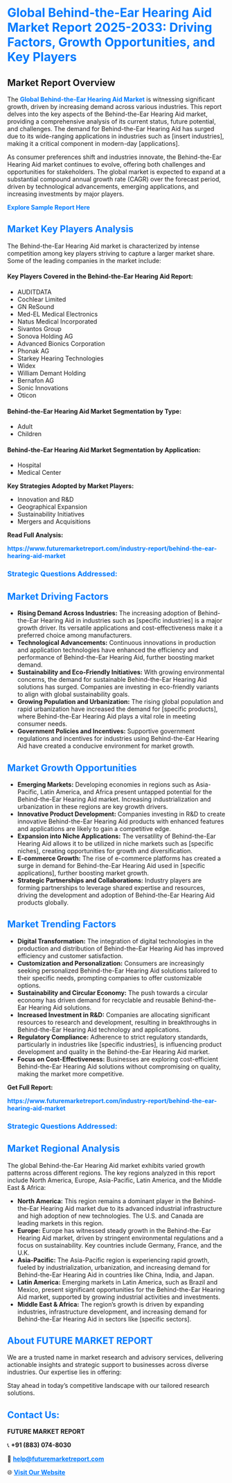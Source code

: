 <h1 style="color: #007BFF;">Global Behind-the-Ear Hearing Aid Market Report 2025-2033: Driving Factors, Growth Opportunities, and Key Players</h1>

<section id="overview">
<h2>Market Report Overview</h2>
<p>The <a href="https://www.futuremarketreport.com/industry-report/behind-the-ear-hearing-aid-market" style="color: #007BFF; text-decoration: none;"><strong>Global Behind-the-Ear Hearing Aid Market</strong></a> is witnessing significant growth, driven by increasing demand across various industries. This report delves into the key aspects of the Behind-the-Ear Hearing Aid market, providing a comprehensive analysis of its current status, future potential, and challenges. The demand for Behind-the-Ear Hearing Aid has surged due to its wide-ranging applications in industries such as [insert industries], making it a critical component in modern-day [applications].</p>
<p>As consumer preferences shift and industries innovate, the Behind-the-Ear Hearing Aid market continues to evolve, offering both challenges and opportunities for stakeholders. The global market is expected to expand at a substantial compound annual growth rate (CAGR) over the forecast period, driven by technological advancements, emerging applications, and increasing investments by major players.</p>
</section>

<section id="overview">
<p><a href="https://www.futuremarketreport.com/request-sample/reportId=82908" style="color: #007BFF; text-decoration: none;"><strong>Explore Sample Report Here</strong></a></p>
</section>

<section id="key-players">
<h2 style="color: #007BFF;">Market Key Players Analysis</h2>
<p>The Behind-the-Ear Hearing Aid market is characterized by intense competition among key players striving to capture a larger market share. Some of the leading companies in the market include:</p>
<h4>Key Players Covered in the Behind-the-Ear Hearing Aid Report:</h4>
<ul><li>AUDITDATA</li><li>Cochlear Limited</li><li>GN ReSound</li><li>Med-EL Medical Electronics</li><li>Natus Medical Incorporated</li><li>Sivantos Group</li><li>Sonova Holding AG</li><li>Advanced Bionics Corporation</li><li>Phonak AG</li><li>Starkey Hearing Technologies</li><li>Widex</li><li>William Demant Holding</li><li>Bernafon AG</li><li>Sonic Innovations</li><li>Oticon</li></ul>
<h4>Behind-the-Ear Hearing Aid Market Segmentation by Type:</h4>
<ul><li>Adult</li><li>Children</li></ul>

<h4>Behind-the-Ear Hearing Aid Market Segmentation by Application:</h4>
<ul><li>Hospital</li><li>Medical Center</li></ul>
<p><strong>Key Strategies Adopted by Market Players:</strong></p>
<ul>
<li>Innovation and R&D</li>
<li>Geographical Expansion</li>
<li>Sustainability Initiatives</li>
<li>Mergers and Acquisitions</li>
</ul>
</section>

<section>
<p><strong>Read Full Analysis: </strong></p><a href="https://www.futuremarketreport.com/industry-report/behind-the-ear-hearing-aid-market" style="color: #007BFF; text-decoration: none;"><strong>https://www.futuremarketreport.com/industry-report/behind-the-ear-hearing-aid-market</strong></a>
<h3 style="color: #007BFF;">Strategic Questions Addressed:</h3>
</section>

<section id="driving-factors">
<h2 style="color: #007BFF;">Market Driving Factors</h2>
<ul>
<li><strong>Rising Demand Across Industries:</strong> The increasing adoption of Behind-the-Ear Hearing Aid in industries such as [specific industries] is a major growth driver. Its versatile applications and cost-effectiveness make it a preferred choice among manufacturers.</li>
<li><strong>Technological Advancements:</strong> Continuous innovations in production and application technologies have enhanced the efficiency and performance of Behind-the-Ear Hearing Aid, further boosting market demand.</li>
<li><strong>Sustainability and Eco-Friendly Initiatives:</strong> With growing environmental concerns, the demand for sustainable Behind-the-Ear Hearing Aid solutions has surged. Companies are investing in eco-friendly variants to align with global sustainability goals.</li>
<li><strong>Growing Population and Urbanization:</strong> The rising global population and rapid urbanization have increased the demand for [specific products], where Behind-the-Ear Hearing Aid plays a vital role in meeting consumer needs.</li>
<li><strong>Government Policies and Incentives:</strong> Supportive government regulations and incentives for industries using Behind-the-Ear Hearing Aid have created a conducive environment for market growth.</li>
</ul>
</section>

<section id="growth-opportunities">
<h2 style="color: #007BFF;">Market Growth Opportunities</h2>
<ul>
<li><strong>Emerging Markets:</strong> Developing economies in regions such as Asia-Pacific, Latin America, and Africa present untapped potential for the Behind-the-Ear Hearing Aid market. Increasing industrialization and urbanization in these regions are key growth drivers.</li>
<li><strong>Innovative Product Development:</strong> Companies investing in R&D to create innovative Behind-the-Ear Hearing Aid products with enhanced features and applications are likely to gain a competitive edge.</li>
<li><strong>Expansion into Niche Applications:</strong> The versatility of Behind-the-Ear Hearing Aid allows it to be utilized in niche markets such as [specific niches], creating opportunities for growth and diversification.</li>
<li><strong>E-commerce Growth:</strong> The rise of e-commerce platforms has created a surge in demand for Behind-the-Ear Hearing Aid used in [specific applications], further boosting market growth.</li>
<li><strong>Strategic Partnerships and Collaborations:</strong> Industry players are forming partnerships to leverage shared expertise and resources, driving the development and adoption of Behind-the-Ear Hearing Aid products globally.</li>
</ul>
</section>

<section id="trending-factors">
<h2 style="color: #007BFF;">Market Trending Factors</h2>
<ul>
<li><strong>Digital Transformation:</strong> The integration of digital technologies in the production and distribution of Behind-the-Ear Hearing Aid has improved efficiency and customer satisfaction.</li>
<li><strong>Customization and Personalization:</strong> Consumers are increasingly seeking personalized Behind-the-Ear Hearing Aid solutions tailored to their specific needs, prompting companies to offer customizable options.</li>
<li><strong>Sustainability and Circular Economy:</strong> The push towards a circular economy has driven demand for recyclable and reusable Behind-the-Ear Hearing Aid solutions.</li>
<li><strong>Increased Investment in R&D:</strong> Companies are allocating significant resources to research and development, resulting in breakthroughs in Behind-the-Ear Hearing Aid technology and applications.</li>
<li><strong>Regulatory Compliance:</strong> Adherence to strict regulatory standards, particularly in industries like [specific industries], is influencing product development and quality in the Behind-the-Ear Hearing Aid market.</li>
<li><strong>Focus on Cost-Effectiveness:</strong> Businesses are exploring cost-efficient Behind-the-Ear Hearing Aid solutions without compromising on quality, making the market more competitive.</li>
</ul>
</section>

<section>
<p><strong>Get Full Report: </strong></p><a href="https://www.futuremarketreport.com/industry-report/behind-the-ear-hearing-aid-market" style="color: #007BFF; text-decoration: none;"><strong>https://www.futuremarketreport.com/industry-report/behind-the-ear-hearing-aid-market</strong></a>
<h3 style="color: #007BFF;">Strategic Questions Addressed:</h3>
</section>


<section id="regional-analysis">
<h2 style="color: #007BFF;">Market Regional Analysis</h2>
<p>The global Behind-the-Ear Hearing Aid market exhibits varied growth patterns across different regions. The key regions analyzed in this report include North America, Europe, Asia-Pacific, Latin America, and the Middle East & Africa:</p>
<ul>
<li><strong>North America:</strong> This region remains a dominant player in the Behind-the-Ear Hearing Aid market due to its advanced industrial infrastructure and high adoption of new technologies. The U.S. and Canada are leading markets in this region.</li>
<li><strong>Europe:</strong> Europe has witnessed steady growth in the Behind-the-Ear Hearing Aid market, driven by stringent environmental regulations and a focus on sustainability. Key countries include Germany, France, and the U.K.</li>
<li><strong>Asia-Pacific:</strong> The Asia-Pacific region is experiencing rapid growth, fueled by industrialization, urbanization, and increasing demand for Behind-the-Ear Hearing Aid in countries like China, India, and Japan.</li>
<li><strong>Latin America:</strong> Emerging markets in Latin America, such as Brazil and Mexico, present significant opportunities for the Behind-the-Ear Hearing Aid market, supported by growing industrial activities and investments.</li>
<li><strong>Middle East & Africa:</strong> The region’s growth is driven by expanding industries, infrastructure development, and increasing demand for Behind-the-Ear Hearing Aid in sectors like [specific sectors].</li>
</ul>
</section>

<footer>
<h2 style="color: #007BFF;">About FUTURE MARKET REPORT</h2>
<p>We are a trusted name in market research and advisory services, delivering actionable insights and strategic support to businesses across diverse industries. Our expertise lies in offering:</p>

<p>Stay ahead in today’s competitive landscape with our tailored research solutions.</p>

<h2 style="color: #007BFF;">Contact Us:</h2>
<p><strong>FUTURE MARKET REPORT</strong></p>
<p>📞 <strong>+91 (883) 074-8030</strong></p>
<p>📧 <strong><a href="mailto:help@futuremarketreport.com" style="color: #007BFF;">help@futuremarketreport.com</a></strong></p>
<p>🌐 <strong><a href="https://www.futuremarketreport.com/" style="color: #007BFF;">Visit Our Website</a></strong></p>
</footer>